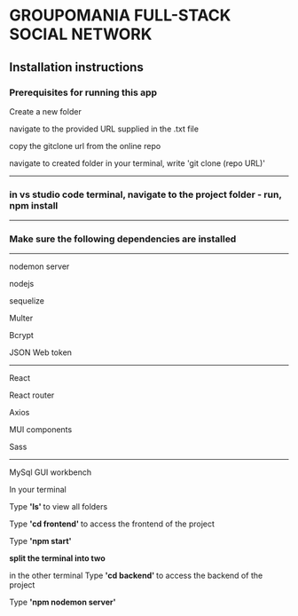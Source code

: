 # GROUPOMANIA FULL-STACK SOCIAL NETWORK

<h2>Installation instructions</h2>

<h3> Prerequisites for running this app </h3>
<p>  Create a new folder <p>
<p> navigate to the provided URL supplied in the .txt file </p>
<p> copy the gitclone url from the online repo </p>
<p> navigate to created folder in your terminal, write 'git clone (repo URL)' </p>

<hr>

<h3>in vs studio code terminal, navigate to the project folder - run, npm install </h3> 
<hr></hr>

<h3>Make sure the following dependencies are installed</h3>
<hr>

<p>nodemon server</p>
<p>nodejs</p>
<p>sequelize</p>
<p>Multer</p>
<p>Bcrypt</p>
<p>JSON Web token</p>

<hr>

<p>React</p>
<p>React router</p>
<p>Axios</p>
<p>MUI components</p>
<p>Sass</p>

<hr>

<p>MySql GUI workbench</P
  
<h3>In your terminal </h3>

<p>Type <strong> 'ls' </strong> to view all folders</p>
<p>Type <strong> 'cd frontend' </strong> to access the frontend of the project</p>
<p>Type <strong> 'npm start' </strong>
<p><strong> split the terminal into two </strong></p>
<p>in the other terminal Type <strong> 'cd backend' </strong> to access the backend of the project</p>
<p>Type <strong> 'npm nodemon server' </strong>
  
 
  

 
